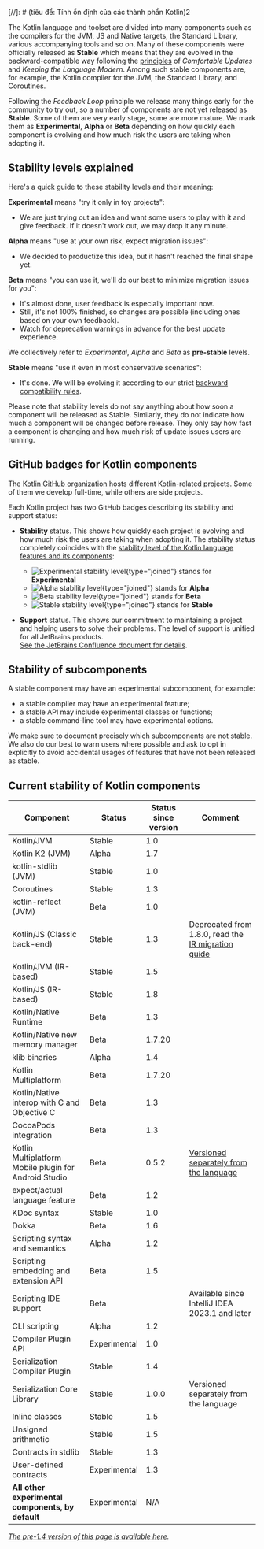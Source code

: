 [//]:  # (tiêu đề: Tính ổn định của các thành phần Kotlin)2

The Kotlin language and toolset are divided into many components such as the compilers for the JVM, JS and Native targets, the Standard Library, various accompanying tools and so on.
Many of these components were officially released as **Stable** which means that they are evolved in the backward-compatible way following the [principles](kotlin-evolution.md) of _Comfortable Updates_ and _Keeping the Language Modern_.
Among such stable components are, for example, the Kotlin compiler for the JVM, the Standard Library, and Coroutines.

Following the _Feedback Loop_ principle we release many things early for the community to try out, so a number of components are not yet released as **Stable**.
Some of them are very early stage, some are more mature. We mark them as **Experimental**, **Alpha** or **Beta** depending on how quickly each component is evolving and how much risk the users are taking when adopting it. 

## Stability levels explained

Here's a quick guide to these stability levels and their meaning:

**Experimental** means "try it only in toy projects":
  * We are just trying out an idea and want some users to play with it and give feedback. If it doesn't work out, we may drop it any minute.

**Alpha** means "use at your own risk, expect migration issues": 
  * We decided to productize this idea, but it hasn't reached the final shape yet.

**Beta** means "you can use it, we'll do our best to minimize migration issues for you": 
  * It's almost done, user feedback is especially important now.
  * Still, it's not 100% finished, so changes are possible (including ones based on your own feedback).
  * Watch for deprecation warnings in advance for the best update experience.

We collectively refer to _Experimental_, _Alpha_ and _Beta_ as **pre-stable** levels.

<a name="stable"></a>
**Stable** means "use it even in most conservative scenarios":
  * It's done. We will be evolving it according to our strict [backward compatibility rules](https://kotlinfoundation.org/language-committee-guidelines/).

Please note that stability levels do not say anything about how soon a component will be released as Stable. Similarly, they do not indicate how much a component will be changed before release. They only say how fast a component is changing and how much risk of update issues users are running.

## GitHub badges for Kotlin components

The [Kotlin GitHub organization](https://github.com/Kotlin) hosts different Kotlin-related projects.
Some of them we develop full-time, while others are side projects.

Each Kotlin project has two GitHub badges describing its stability and support status:

* **Stability** status. This shows how quickly each project is evolving and how much risk the users are taking when adopting it.
  The stability status completely coincides with the [stability level of the Kotlin language features and its components](#stability-levels-explained):
    * ![Experimental stability level](https://kotl.in/badges/experimental.svg){type="joined"} stands for **Experimental**
    * ![Alpha stability level](https://kotl.in/badges/alpha.svg){type="joined"} stands for **Alpha**
    * ![Beta stability level](https://kotl.in/badges/beta.svg){type="joined"} stands for **Beta**
    * ![Stable stability level](https://kotl.in/badges/stable.svg){type="joined"} stands for **Stable**

* **Support** status. This shows our commitment to maintaining a project and helping users to solve their problems.
  The level of support is unified for all JetBrains products.  
  [See the JetBrains Confluence document for details](https://confluence.jetbrains.com/display/ALL/JetBrains+on+GitHub).

## Stability of subcomponents

A stable component may have an experimental subcomponent, for example:
* a stable compiler may have an experimental feature;
* a stable API may include experimental classes or functions;
* a stable command-line tool may have experimental options.

We make sure to document precisely which subcomponents are not stable. We also do our best to warn users where possible and ask to opt in explicitly to avoid accidental usages of features that have not been released as stable.

## Current stability of Kotlin components

| **Component**                                         | **Status**   | **Status since version** | **Comment**                                                                       |
|-------------------------------------------------------|--------------|--------------------------|-----------------------------------------------------------------------------------|
| Kotlin/JVM                                            | Stable       | 1.0                      |                                                                                   |
| Kotlin K2 (JVM)                                       | Alpha        | 1.7                      |                                                                                   |
| kotlin-stdlib (JVM)                                   | Stable       | 1.0                      |                                                                                   |
| Coroutines                                            | Stable       | 1.3                      |                                                                                   |
| kotlin-reflect (JVM)                                  | Beta         | 1.0                      |                                                                                   |
| Kotlin/JS (Classic back-end)                          | Stable       | 1.3                      | Deprecated from 1.8.0, read the [IR migration guide](js-ir-migration.md)          |
| Kotlin/JVM (IR-based)                                 | Stable       | 1.5                      |                                                                                   |
| Kotlin/JS (IR-based)                                  | Stable       | 1.8                      |                                                                                   |
| Kotlin/Native Runtime                                 | Beta         | 1.3                      |                                                                                   |
| Kotlin/Native new memory manager                      | Beta         | 1.7.20                   |                                                                                   |
| klib binaries                                         | Alpha        | 1.4                      |                                                                                   |
| Kotlin Multiplatform                                  | Beta         | 1.7.20                   |                                                                                   |
| Kotlin/Native interop with C and Objective C          | Beta         | 1.3                      |                                                                                   |
| CocoaPods integration                                 | Beta         | 1.3                      |                                                                                   |
| Kotlin Multiplatform Mobile plugin for Android Studio | Beta         | 0.5.2                    | [Versioned separately from the language](multiplatform-mobile-plugin-releases.md) |
| expect/actual language feature                        | Beta         | 1.2                      |                                                                                   |
| KDoc syntax                                           | Stable       | 1.0                      |                                                                                   |
| Dokka                                                 | Beta         | 1.6                      |                                                                                   |
| Scripting syntax and semantics                        | Alpha        | 1.2                      |                                                                                   |
| Scripting embedding and extension API                 | Beta         | 1.5                      |                                                                                   |
| Scripting IDE support                                 | Beta         |                          | Available since IntelliJ IDEA 2023.1 and later                                    |
| CLI scripting                                         | Alpha        | 1.2                      |                                                                                   |
| Compiler Plugin API                                   | Experimental | 1.0                      |                                                                                   |
| Serialization Compiler Plugin                         | Stable       | 1.4                      |                                                                                   |
| Serialization Core Library                            | Stable       | 1.0.0                    | Versioned separately from the language                                            |
| Inline classes                                        | Stable       | 1.5                      |                                                                                   |
| Unsigned arithmetic                                   | Stable       | 1.5                      |                                                                                   |
| Contracts in stdlib                                   | Stable       | 1.3                      |                                                                                   |
| User-defined contracts                                | Experimental | 1.3                      |                                                                                   |
| **All other experimental components, by default**     | Experimental | N/A                      |                                                                                   |

*[The pre-1.4 version of this page is available here](components-stability-pre-1.4.md).*
